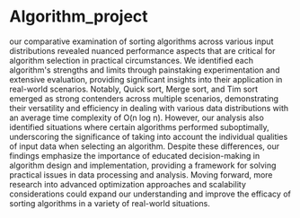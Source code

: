 # Algorithm_project

our comparative examination of sorting algorithms across various input distributions revealed nuanced performance aspects that are critical for algorithm selection in practical circumstances. We identified each algorithm's strengths and limits through painstaking experimentation and extensive evaluation, providing significant insights into their application in real-world scenarios. Notably, Quick sort, Merge sort, and Tim sort emerged as strong contenders across multiple scenarios, demonstrating their versatility and efficiency in dealing with various data distributions with an average time complexity of O(n log n). 
However, our analysis also identified situations where certain algorithms performed suboptimally, underscoring the significance of taking into account the individual qualities of input data when selecting an algorithm. Despite these differences, our findings emphasize the importance of educated decision-making in algorithm design and implementation, providing a framework for solving practical issues in data processing and analysis. Moving forward, more research into advanced optimization approaches and scalability considerations could expand our understanding and improve the efficacy of sorting algorithms in a variety of real-world situations.
